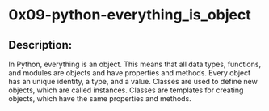 # 0x09-python-everything_is_object

## Description:

In Python, everything is an object. This means that all data types, functions, and modules are objects and have properties and methods. Every object has an unique identity, a type, and a value. Classes are used to define new objects, which are called instances. Classes are templates for creating objects, which have the same properties and methods.
